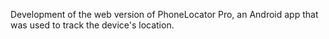 Development of the web version of PhoneLocator Pro, an Android app that was used to track the device's location.